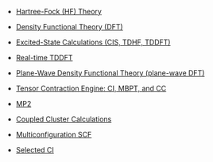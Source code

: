  - [Hartree-Fock (HF)
    Theory](Hartree-Fock-Theory-for-Molecules "wikilink")

<!-- end list -->

  - [Density Functional Theory
    (DFT)](Density-Functional-Theory-for-Molecules "wikilink")

<!-- end list -->

  - [Excited-State Calculations (CIS, TDHF,
    TDDFT)](Excited-State-Calculations "wikilink")

<!-- end list -->

  - [Real-time TDDFT](RT-TDDFT "wikilink")

<!-- end list -->

  - [Plane-Wave Density Functional Theory (plane-wave
    DFT)](Plane-Wave-Density-Functional-Theory "wikilink")

<!-- end list -->

  - [Tensor Contraction Engine: CI, MBPT, and CC](TCE "wikilink")

<!-- end list -->

  - [MP2](MP2 "wikilink")

<!-- end list -->

  - [Coupled Cluster Calculations](CCSD "wikilink")

<!-- end list -->

  - [Multiconfiguration SCF](Multiconfiguration_SCF "wikilink")

<!-- end list -->

  - [Selected CI](SELCI "wikilink")
